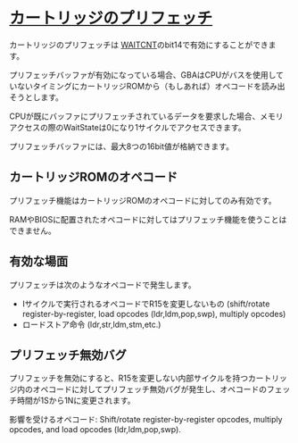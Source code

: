 # [カートリッジのプリフェッチ](https://problemkaputt.de/gbatek.htm#gbagamepakprefetch)

カートリッジのプリフェッチは [WAITCNT](../system.md#0x0400_0204---waitcnt---waitstate制御レジスタ-rw)のbit14で有効にすることができます。

プリフェッチバッファが有効になっている場合、GBAはCPUがバスを使用していないタイミングにカートリッジROMから（もしあれば）オペコードを読み出そうとします。

CPUが既にバッファにプリフェッチされているデータを要求した場合、メモリアクセスの際のWaitStateは0になり1サイクルでアクセスできます。

プリフェッチバッファには、最大8つの16bit値が格納できます。

## カートリッジROMのオペコード

プリフェッチ機能はカートリッジROMのオペコードに対してのみ有効です。

RAMやBIOSに配置されたオペコードに対してはプリフェッチ機能を使うことはできません。

## 有効な場面

プリフェッチは次のようなオペコードで発生します。

- Iサイクルで実行されるオペコードでR15を変更しないもの (shift/rotate register-by-register, load opcodes (ldr,ldm,pop,swp), multiply opcodes)
- ロードストア命令 (ldr,str,ldm,stm,etc.)

## プリフェッチ無効バグ

プリフェッチを無効にすると、R15を変更しない内部サイクルを持つカートリッジ内のオペコードに対してプリフェッチ無効バグが発生し、オペコードのフェッチ時間が1Sから1Nに変更されます。

影響を受けるオペコード: Shift/rotate register-by-register opcodes, multiply opcodes, and load opcodes (ldr,ldm,pop,swp).
